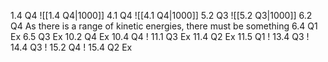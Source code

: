 1.4 Q4
	![[1.4 Q4|1000]]
4.1 Q4
	![[4.1 Q4|1000]]
5.2 Q3
	![[5.2 Q3|1000]]
6.2 Q4
	As there is a range of kinetic energies, there must be something 
6.4 Q1
	Ex
6.5 Q3
	Ex
10.2 Q4
	Ex
10.4 Q4
	!
11.1 Q3
	Ex
11.4 Q2
	Ex
11.5 Q1
	!
13.4 Q3
	!
14.4 Q3
	!
15.2 Q4
	!
15.4 Q2
	Ex